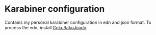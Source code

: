 # Karabiner configuration
Contains my personal karabiner configuration in edn and json format. To process the edn, install [GokuRakuJoudo](https://github.com/yqrashawn/GokuRakuJoudo)
